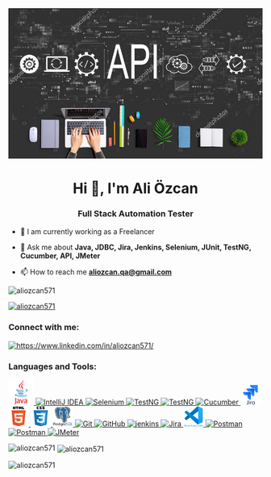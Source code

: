 <img src="https://github.com/Aliozcan571/Aliozcan571/blob/main/Screenshot_9.png?raw=true">

<h1 align="center">Hi 👋, I'm Ali Özcan</h1>
<h3 align="center">Full Stack Automation Tester</h3>


- 🌱 I am currently working as a Freelancer

- 💬 Ask me about **Java, JDBC, Jira, Jenkins, Selenium, JUnit, TestNG, Cucumber, API, JMeter**

- 📫 How to reach me **aliozcan.qa@gmail.com**

<p align="left"> <img src="https://komarev.com/ghpvc/?username=aliozcan571&label=Profile%20views&color=0e75b6&style=flat" alt="aliozcan571" /> </p>

<p align="left"> <a href="https://github.com/ryo-ma/github-profile-trophy"><img src="https://github-profile-trophy.vercel.app/?username=aliozcan571" alt="aliozcan571" /></a> </p>

<h3 align="left">Connect with me:</h3>
<p align="left">
<a href="https://linkedin.com/in/aliozcan571" target="blank"><img align="center" src="https://raw.githubusercontent.com/rahuldkjain/github-profile-readme-generator/master/src/images/icons/Social/linked-in-alt.svg" alt="https://www.linkedin.com/in/aliozcan571/" height="30" width="40" /></a>
    </p>


<h3 align="left">Languages and Tools:</h3>
<p align="left"> 
    <a href="https://www.java.com" target="_blank" rel="noreferrer">
        <img src="https://raw.githubusercontent.com/devicons/devicon/master/icons/java/java-original-wordmark.svg" alt="Java" width="50" height="50"/>
    </a>
    <a href="https://www.jetbrains.com/idea/" target="_blank" rel="noreferrer">
    <img src="https://upload.wikimedia.org/wikipedia/commons/9/9c/IntelliJ_IDEA_Icon.svg" alt="IntelliJ IDEA" width="40" height="40"/>
    </a>
     <a href="https://www.selenium.dev" target="_blank" rel="noreferrer">
        <img src="https://www.svgrepo.com/show/354321/selenium.svg" alt="Selenium" width="40" height="40"/>
     </a>
    <a href="https://junit.org/" target="_blank" rel="noreferrer">
    <img src="https://user-images.githubusercontent.com/33158051/103466459-7524de80-4d13-11eb-96ba-f13e5409a18a.png" alt="TestNG" width="40" height="40"/>
    </a>
     <a href="https://testng.org/" target="_blank" rel="noreferrer">
    <img src="https://miro.medium.com/v2/resize:fit:1100/format:webp/1*4BHz11q6OIX4z8FqtZjjSg.png" alt="TestNG" width="60" height="50"/>
    </a>
    <a href="https://cucumber.io" target="_blank" rel="noreferrer">
        <img src="https://seeklogo.com/images/C/cucumber-logo-A5197CAD09-seeklogo.com.png" alt="Cucumber" width="110" height="45"/>
    </a>
    <a href="https://www.atlassian.com/software/jira" target="_blank" rel="noreferrer">
    <img src="https://github.com/devicons/devicon/blob/master/icons/jira/jira-original-wordmark.svg" alt="Jira" width="40" height="40"/>
    </a>
    <a href="https://developer.mozilla.org/en-US/docs/Web/HTML" target="_blank" rel="noreferrer">
        <img src="https://raw.githubusercontent.com/devicons/devicon/master/icons/html5/html5-original-wordmark.svg" alt="HTML5" width="40"                 height="40"/>
    </a>
    <a href="https://developer.mozilla.org/en-US/docs/Web/CSS" target="_blank" rel="noreferrer">
        <img src="https://raw.githubusercontent.com/devicons/devicon/master/icons/css3/css3-original-wordmark.svg" alt="CSS3" width="40" height="40"/>
    </a>
    <a href="https://www.postgresql.org" target="_blank" rel="noreferrer">
        <img src="https://raw.githubusercontent.com/devicons/devicon/master/icons/postgresql/postgresql-original-wordmark.svg" alt="PostgreSQL"             width="40" height="40"/>
    </a>
    <a href="https://git-scm.com/" target="_blank" rel="noreferrer">
        <img src="https://www.vectorlogo.zone/logos/git-scm/git-scm-icon.svg" alt="Git" width="40" height="40"/>
    </a>
    <a href="https://github.com/" target="_blank" rel="noreferrer">
        <img src="https://github.githubassets.com/images/modules/logos_page/GitHub-Mark.png" alt="GitHub" width="50" height="50"/>
    </a>
    <a href="https://www.jenkins.io" target="_blank" rel="noreferrer"> 
        <img src="https://www.vectorlogo.zone/logos/jenkins/jenkins-icon.svg" alt="jenkins" width="40" height="40"/> 
    </a>
    <a href="https://www.atlassian.com/software/jira" target="_blank" rel="noreferrer">
    <img src="https://www.vectorlogo.zone/logos/atlassian_jira/atlassian_jira-icon.svg" alt="Jira" width="40" height="40"/>
    </a>
    <a href="https://code.visualstudio.com/" target="_blank" rel="noreferrer">
    <img src="https://github.com/devicons/devicon/blob/master/icons/vscode/vscode-original-wordmark.svg" alt="Visual Studio Code" width="40"                 height="40"/>
    </a>
    <a href="https://www.postman.com/" target="_blank" rel="noreferrer">
    <img src="https://www.vectorlogo.zone/logos/getpostman/getpostman-icon.svg" alt="Postman" width="40" height="40"/>
    </a>
    <a href="https://www.postman.com/" target="_blank" rel="noreferrer">
    <img src="https://uxwing.com/wp-content/themes/uxwing/download/web-app-development/rest-api-icon.png" alt="Postman" width="40" height="40"/>
    </a>
    <a href="https://jmeter.apache.org/" target="_blank" rel="noreferrer">
    <img src="https://jmeter.apache.org/images/jmeter_square.png" alt="JMeter" width="50" height="60"/>
</a>
</p>

<p><img align="left" src="https://github-readme-stats.vercel.app/api/top-langs?username=aliozcan571&show_icons=true&locale=en&layout=compact" alt="aliozcan571" /></p>

<p>&nbsp;<img align="center" src="https://github-readme-stats.vercel.app/api?username=aliozcan571&show_icons=true&locale=en" alt="aliozcan571" /></p>

<p><img align="center" src="https://github-readme-streak-stats.herokuapp.com/?user=aliozcan571&" alt="aliozcan571" /></p>

